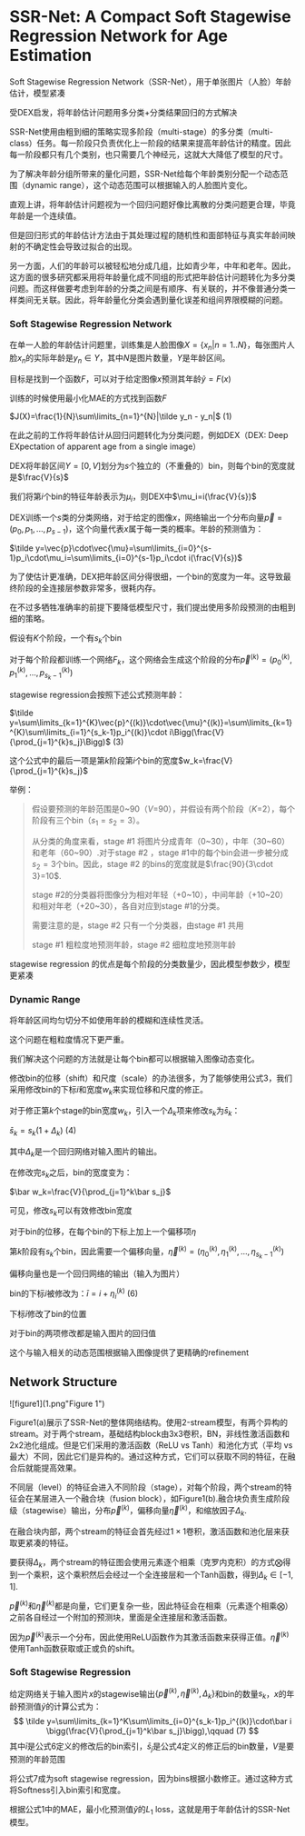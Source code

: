 # SSR-Net: A Compact Soft Stagewise Regression Network for Age Estimation

Soft Stagewise Regression Network（SSR-Net），用于单张图片（人脸）年龄估计，模型紧凑

受DEX启发，将年龄估计问题用多分类+分类结果回归的方式解决

SSR-Net使用由粗到细的策略实现多阶段（multi-stage）的多分类（multi-class）任务。每一阶段只负责优化上一阶段的结果来提高年龄估计的精度。因此每一阶段都只有几个类别，也只需要几个神经元，这就大大降低了模型的尺寸。

为了解决年龄分组所带来的量化问题，SSR-Net给每个年龄类别分配一个动态范围（dynamic range），这个动态范围可以根据输入的人脸图片变化。



直观上讲，将年龄估计问题视为一个回归问题好像比离散的分类问题更合理，毕竟年龄是一个连续值。

但是回归形式的年龄估计方法由于其处理过程的随机性和面部特征与真实年龄间映射的不确定性会导致过拟合的出现。

另一方面，人们的年龄可以被轻松地分成几组，比如青少年，中年和老年。因此，这方面的很多研究都采用将年龄量化成不同组的形式把年龄估计问题转化为多分类问题。而这样做要考虑到年龄的分类之间是有顺序、有关联的，并不像普通分类一样类间无关联。因此，将年龄量化分类会遇到量化误差和组间界限模糊的问题。



### Soft Stagewise Regression Network

在单一人脸的年龄估计问题里，训练集是人脸图像$X=\{x_n|n=1..N\}$，每张图片人脸$x_n$的实际年龄是$y_n\in Y$，其中$N$是图片数量，$Y$是年龄区间。

目标是找到一个函数$F$，可以对于给定图像$x$预测其年龄$\tilde{y}=F(x)$

训练的时候使用最小化MAE的方式找到函数$F$

$J(X)=\frac{1}{N}\sum\limits_{n=1}^{N}|\tilde y_n - y_n|$                    (1)



在此之前的工作将年龄估计从回归问题转化为分类问题，例如DEX（DEX: Deep EXpectation of apparent age from a single image）

DEX将年龄区间$Y=[0, V]$划分为$s$个独立的（不重叠的）bin，则每个bin的宽度就是$\frac{V}{s}$

我们将第$i$个bin的特征年龄表示为$\mu_i$，则DEX中$\mu_i=i(\frac{V}{s})$

DEX训练一个$s$类的分类网络，对于给定的图像$x$，网络输出一个分布向量$\vec{p}=(p_0,p_1,...,p_{s-1})$，这个向量代表$x$属于每一类的概率。年龄的预测值为：

$\tilde y=\vec{p}\cdot\vec{\mu}=\sum\limits_{i=0}^{s-1}p_i\cdot\mu_i=\sum\limits_{i=0}^{s-1}p_i\cdot i(\frac{V}{s})$

为了使估计更准确，DEX把年龄区间分得很细，一个bin的宽度为一年。这导致最终阶段的全连接层参数非常多，很耗内存。

在不过多牺牲准确率的前提下要降低模型尺寸，我们提出使用多阶段预测的由粗到细的策略。

假设有$K$个阶段，一个有$s_k$个bin

对于每个阶段都训练一个网络$F_k$，这个网络会生成这个阶段的分布$\vec{p}^{(k)}=(p_0^{(k)},p_1^{(k)},...,p_{s_k-1}^{(k)})$

stagewise regression会按照下述公式预测年龄：

$\tilde y=\sum\limits_{k=1}^{K}\vec{p}^{(k)}\cdot\vec{\mu}^{(k)}=\sum\limits_{k=1}^{K}\sum\limits_{i=1}^{s_k-1}p_i^{(k)}\cdot i\Bigg(\frac{V}{\prod_{j=1}^{k}s_j}\Bigg)$                  (3)

这个公式中的最后一项是第$k$阶段第$i$个bin的宽度$w_k=\frac{V}{\prod_{j=1}^{k}s_j}$

举例：

> 假设要预测的年龄范围是0~90（$V$=90），并假设有两个阶段（$K$=2），每个阶段有三个bin（$s_1=s_2=3$）。
>
> 从分类的角度来看，stage #1 将图片分成青年（0~30），中年（30~60）和老年（60~90）.对于stage #2 ，stage #1中的每个bin会进一步被分成$s_2=3$个bin。因此，stage #2 的bins的宽度就是$\frac{90}{3\cdot 3}=10$.
>
> stage #2的分类器将图像分为相对年轻（+0~10），中间年龄（+10~20）和相对年老（+20~30），各自对应到stage #1的分类。
>
> 需要注意的是，stage #2 只有一个分类器，由stage #1 共用
>
> stage #1 粗粒度地预测年龄，stage #2 细粒度地预测年龄

stagewise regression 的优点是每个阶段的分类数量少，因此模型参数少，模型更紧凑



### Dynamic Range

将年龄区间均匀切分不如使用年龄的模糊和连续性灵活。

这个问题在粗粒度情况下更严重。

我们解决这个问题的方法就是让每个bin都可以根据输入图像动态变化。

修改bin的位移（shift）和尺度（scale）的办法很多，为了能够使用公式3，我们采用修改bin的下标$i$和宽度$w_k$来实现位移和尺度的修正。

对于修正第$k$个stage的bin宽度$w_k$，引入一个$\Delta_k$项来修改$s_k$为$\bar s_k$：

$\bar s_k=s_k(1+\Delta_k)$                   (4)

其中$\Delta_k$是一个回归网络对输入图片的输出。

在修改完$s_k$之后，bin的宽度变为：

$\bar w_k=\frac{V}{\prod_{j=1}^k\bar s_j}$

可见，修改$s_k$可以有效修改bin宽度



对于bin的位移，在每个bin的下标上加上一个偏移项$\eta$

第$k$阶段有$s_k$个bin，因此需要一个偏移向量，$\vec \eta^{(k)}=(\eta_0^{(k)},\eta_1^{(k)},...,\eta_{s_k-1}^{(k)})$

偏移向量也是一个回归网络的输出（输入为图片）

bin的下标$i$被修改为：$\bar i=i+\eta_i^{(k)}$          (6)

下标$\bar i$修改了bin的位置



对于bin的两项修改都是输入图片的回归值

这个与输入相关的动态范围根据输入图像提供了更精确的refinement



## Network Structure

![figure1](1.png"Figure 1")



Figure1(a)展示了SSR-Net的整体网络结构。使用2-stream模型，有两个异构的stream。对于两个stream，基础结构block由3x3卷积，BN，非线性激活函数和2x2池化组成。但是它们采用的激活函数（ReLU vs Tanh）和池化方式（平均 vs 最大）不同，因此它们是异构的。通过这种方式，它们可以获取不同的特征，在融合后就能提高效果。

不同层（level）的特征会进入不同阶段（stage），对每个阶段，两个stream的特征会在某层进入一个融合块（fusion block），如Figure1(b).融合块负责生成阶段级（stagewise）输出，分布$\vec p^{(k)}$，偏移向量$\vec \eta^{(k)}$，和缩放因子$\Delta_k$.

在融合块内部，两个stream的特征会首先经过$1\times1$卷积，激活函数和池化层来获取更紧凑的特征。

要获得$\Delta_k$，两个stream的特征图会使用元素逐个相乘（克罗内克积）的方式$\bigotimes$得到一个乘积，这个乘积然后会经过一个全连接层和一个Tanh函数，得到$\Delta_k \in [-1, 1]$.

$\vec p^{(k)}$和$\vec\eta^{(k)}$都是向量，它们更复杂一些，因此特征会在相乘（元素逐个相乘$\bigotimes$）之前各自经过一个附加的预测块，里面是全连接层和激活函数。

因为$\vec p^{(k)}$表示一个分布，因此使用ReLU函数作为其激活函数来获得正值。$\vec\eta^{(k)}$使用Tanh函数获取或正或负的shift。



### Soft Stagewise Regression

给定网络关于输入图片$x$的stagewise输出$\{\vec p^{(k)},\vec\eta^{(k)},\Delta_k\}$和bin的数量$s_k$，$x$的年龄预测值$\tilde y$的计算公式为：
$$
\tilde y=\sum\limits_{k=1}^K\sum\limits_{i=0}^{s_k-1}p_i^{(k)}\cdot\bar i \bigg(\frac{V}{\prod_{j=1}^k\bar s_j}\bigg),\qquad (7)
$$
其中$\bar i$是公式6定义的修改后的bin索引，$\bar s_j$是公式4定义的修正后的bin数量，$V$是要预测的年龄范围

将公式7成为soft stagewise regression，因为bins根据小数修正。通过这种方式将Softness引入bin索引和宽度。

根据公式1中的MAE，最小化预测值$\tilde y$的$L_1$ loss，这就是用于年龄估计的SSR-Net模型。


